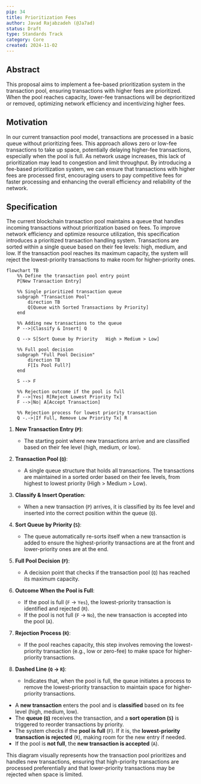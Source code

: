 ```yaml
---
pip: 34
title: Prioritization Fees
author: Javad Rajabzadeh (@Ja7ad)
status: Draft
type: Standards Track
category: Core
created: 2024-11-02
---
```


## Abstract

This proposal aims to implement a fee-based prioritization system in the transaction pool, ensuring transactions
with higher fees are prioritized. When the pool reaches capacity, lower-fee transactions will be deprioritized or
removed, optimizing network efficiency and incentivizing higher fees.

## Motivation

In our current transaction pool model, transactions are processed in a basic queue without prioritizing fees.
This approach allows zero or low-fee transactions to take up space, potentially delaying higher-fee transactions,
especially when the pool is full. As network usage increases, this lack of prioritization may lead to congestion
and limit throughput. By introducing a fee-based prioritization system, we can ensure that transactions with higher
fees are processed first, encouraging users to pay competitive fees for faster processing and enhancing the overall
efficiency and reliability of the network.

## Specification

The current blockchain transaction pool maintains a queue that handles incoming transactions without prioritization
based on fees. To improve network efficiency and optimize resource utilization, this specification introduces a prioritized
transaction handling system. Transactions are sorted within a single queue based on their fee levels: high, medium, and
low. If the transaction pool reaches its maximum capacity, the system will reject the lowest-priority transactions to
make room for higher-priority ones.

```mermaid!
flowchart TB
    %% Define the transaction pool entry point
    P[New Transaction Entry]

    %% Single prioritized transaction queue
    subgraph "Transaction Pool"
        direction TB
        Q[Queue with Sorted Transactions by Priority]
    end

    %% Adding new transactions to the queue
    P -->|Classify & Insert| Q

    Q --> S[Sort Queue by Priority   High > Medium > Low]

    %% Full pool decision
    subgraph "Full Pool Decision"
        direction TB
        F[Is Pool Full?]
    end

    S --> F

    %% Rejection outcome if the pool is full
    F -->|Yes| R[Reject Lowest Priority Tx]
    F -->|No| A[Accept Transaction]

    %% Rejection process for lowest priority transaction
    Q -.->|If Full, Remove Low Priority Tx| R
```

1. **New Transaction Entry (`P`)**:
   - The starting point where new transactions arrive and are classified based on their fee
   level (high, medium, or low).

2. **Transaction Pool (`Q`)**:
   - A single queue structure that holds all transactions. The transactions are maintained in a
   sorted order based on their fee levels, from highest to lowest priority (High > Medium > Low).

3. **Classify & Insert Operation**:
   - When a new transaction (`P`) arrives, it is classified by its fee level and inserted into
   the correct position within the queue (`Q`).

4. **Sort Queue by Priority (`S`)**:
   - The queue automatically re-sorts itself when a new transaction is added to ensure the highest-priority
   transactions are at the front and lower-priority ones are at the end.

5. **Full Pool Decision (`F`)**:
   - A decision point that checks if the transaction pool (`Q`) has reached its maximum capacity.

6. **Outcome When the Pool is Full**:
   - If the pool is full (`F` → `Yes`), the lowest-priority transaction is identified and rejected (`R`).
   - If the pool is not full (`F` → `No`), the new transaction is accepted into the pool (`A`).

7. **Rejection Process (`R`)**:
   - If the pool reaches capacity, this step involves removing the lowest-priority transaction
   (e.g., low or zero-fee) to make space for higher-priority transactions.

8. **Dashed Line (`Q` → `R`)**:
   - Indicates that, when the pool is full, the queue initiates a process to remove the lowest-priority
   transaction to maintain space for higher-priority transactions.

- A **new transaction** enters the pool and is **classified** based on its fee level (high, medium, low).
- The **queue (`Q`)** receives the transaction, and a **sort operation (`S`)** is triggered to reorder transactions by priority.
- The system checks if the **pool is full** (`F`). If it is, the **lowest-priority transaction is rejected** (`R`), making room for the new entry if needed.
- If the pool is **not full**, the **new transaction is accepted** (`A`).

This diagram visually represents how the transaction pool prioritizes and handles new transactions, ensuring that high-priority transactions are processed preferentially and that lower-priority transactions may be rejected when space is limited.
